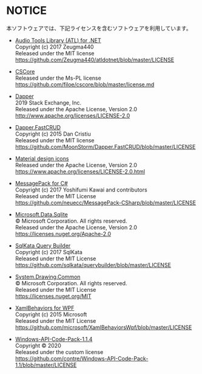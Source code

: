 ﻿# NOTICE
本ソフトウェアでは、下記ライセンスを含むソフトウェアを利用しています。

- [Audio Tools Library (ATL) for .NET](https://github.com/Zeugma440/atldotnet)  
Copyright (c) 2017 Zeugma440  
Released under the MIT license  
https://github.com/Zeugma440/atldotnet/blob/master/LICENSE  

- [CSCore](https://github.com/filoe/cscore)  
Released under the Ms-PL license  
https://github.com/filoe/cscore/blob/master/license.md

- [Dapper](https://github.com/StackExchange/Dapper)  
2019 Stack Exchange, Inc.  
Released under the Apache License, Version 2.0  
http://www.apache.org/licenses/LICENSE-2.0  

- [Dapper.FastCRUD](https://github.com/MoonStorm/Dapper.FastCRUD)  
Copyright (c) 2015 Dan Cristiu  
Released under the MIT license  
https://github.com/MoonStorm/Dapper.FastCRUD/blob/master/LICENSE

- [Material design icons](https://material.io/resources/icons)  
Released under the Apache License, Version 2.0  
https://www.apache.org/licenses/LICENSE-2.0.html  

- [MessagePack for C#](https://github.com/neuecc/MessagePack-CSharp)  
Copyright (c) 2017 Yoshifumi Kawai and contributors  
Released under the MIT License  
https://github.com/neuecc/MessagePack-CSharp/blob/master/LICENSE  

- [Microsoft.Data.Sqlite](https://www.nuget.org/packages/Microsoft.Data.Sqlite/)  
© Microsoft Corporation. All rights reserved.  
Released under the Apache License, Version 2.0    
https://licenses.nuget.org/Apache-2.0

- [SqlKata Query Builder](https://sqlkata.com/)  
Copyright (c) 2017 SqlKata  
Released under the MIT License  
https://github.com/sqlkata/querybuilder/blob/master/LICENSE  

- [System.Drawing.Common](https://www.nuget.org/packages/System.Drawing.Common)  
© Microsoft Corporation. All rights reserved.  
Released under the MIT License  
https://licenses.nuget.org/MIT

- [XamlBehaviors for WPF](https://github.com/microsoft/XamlBehaviorsWpf)  
Copyright (c) 2015 Microsoft  
Released under the MIT License  
https://github.com/microsoft/XamlBehaviorsWpf/blob/master/LICENSE

- [Windows-API-Code-Pack-1.1.4](https://github.com/contre/Windows-API-Code-Pack-1.1)  
Copyright © 2020  
Released under the custom license  
https://github.com/contre/Windows-API-Code-Pack-1.1/blob/master/LICENSE  

